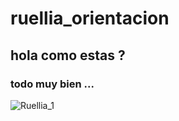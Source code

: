 # ruellia_orientacion

## hola como estas ? 

### todo muy bien ... 

![Ruellia_1](/images/IMG_20201209_120022.jpg)